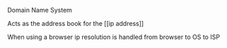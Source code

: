 Domain Name System

Acts as the address book for the [[ip address]]

When using a browser ip resolution is handled from browser to OS to ISP